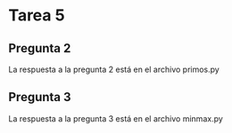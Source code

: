 # Tarea 5

## Pregunta 2

La respuesta a la pregunta 2 está en el archivo primos.py

## Pregunta 3

La respuesta a la pregunta 3 está en el archivo minmax.py
